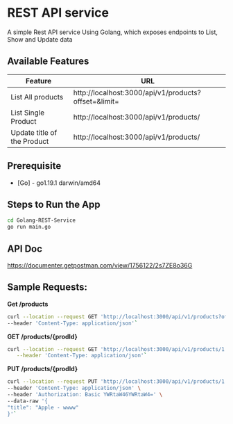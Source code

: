 

# REST API service 

A simple Rest API service Using Golang, which exposes endpoints to List, Show and Update data

## Available Features

| Feature                      | URL                                                                                      |
|------------------------------|------------------------------------------------------------------------------------------| 
| List All products            | http://localhost:3000/api/v1/products?offset=<StartingFrom>&limit=<No of items per page> |
| List Single Product          | http://localhost:3000/api/v1/products/<ProductId>                                        |
| Update title of the Product  | http://localhost:3000/api/v1/products/<ProductId>                                                     |

## Prerequisite

- [Go] - go1.19.1 darwin/amd64

## Steps to Run the App

```sh
cd Golang-REST-Service
go run main.go  
```
## API Doc

https://documenter.getpostman.com/view/1756122/2s7ZE8o36G

## Sample Requests:

**Get /products**

```sh
curl --location --request GET 'http://localhost:3000/api/v1/products?offset=1&limit=10' \
--header 'Content-Type: application/json'`
 ```

**GET /products/{prodId}**
```sh
curl --location --request GET 'http://localhost:3000/api/v1/products/1' \
   --header 'Content-Type: application/json'`
```

**PUT /products/{prodId}**

```sh
curl --location --request PUT 'http://localhost:3000/api/v1/products/1' \
--header 'Content-Type: application/json' \
--header 'Authorization: Basic YWRtaW46YWRtaW4=' \
--data-raw '{
"title": "Apple - wwww"
}'`
```
